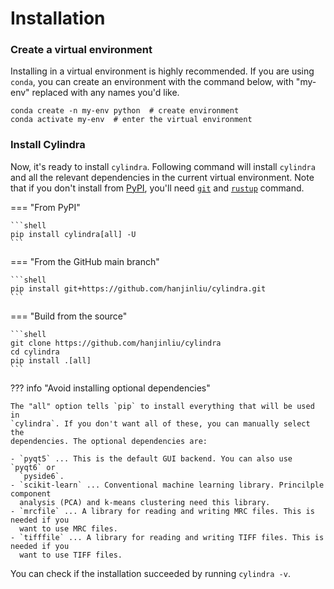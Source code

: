 # Installation

### Create a virtual environment

Installing in a virtual environment is highly recommended.
If you are using `conda`, you can create an environment with the command below, with
"my-env" replaced with any names you'd like.

```shell
conda create -n my-env python  # create environment
conda activate my-env  # enter the virtual environment
```

### Install Cylindra

Now, it's ready to install `cylindra`. Following command will install `cylindra` and all
the relevant dependencies in the current virtual environment. Note that if you don't
install from [PyPI](https://pypi.org), you'll need [`git`](https://git-scm.com) and
[`rustup`](https://www.rust-lang.org/learn/get-started) command.


=== "From PyPI"

    ```shell
    pip install cylindra[all] -U
    ```

=== "From the GitHub main branch"

    ```shell
    pip install git+https://github.com/hanjinliu/cylindra.git
    ```

=== "Build from the source"

    ```shell
    git clone https://github.com/hanjinliu/cylindra
    cd cylindra
    pip install .[all]
    ```

??? info "Avoid installing optional dependencies"

    The "all" option tells `pip` to install everything that will be used in
    `cylindra`. If you don't want all of these, you can manually select the
    dependencies. The optional dependencies are:

    - `pyqt5` ... This is the default GUI backend. You can also use `pyqt6` or
      `pyside6`.
    - `scikit-learn` ... Conventional machine learning library. Princilple component
      analysis (PCA) and k-means clustering need this library.
    - `mrcfile` ... A library for reading and writing MRC files. This is needed if you
      want to use MRC files.
    - `tifffile` ... A library for reading and writing TIFF files. This is needed if you
      want to use TIFF files.

You can check if the installation succeeded by running `cylindra -v`.
